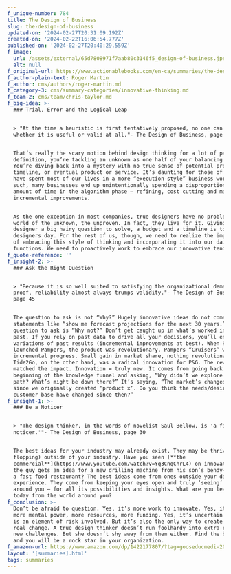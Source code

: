 ```yaml
---
f_unique-number: 784
title: The Design of Business
slug: the-design-of-business
updated-on: '2024-02-27T20:31:09.192Z'
created-on: '2024-02-22T16:06:54.777Z'
published-on: '2024-02-27T20:40:29.559Z'
f_image:
  url: /assets/external/65d7808971f7aab80c3146f5_design-of-business.jpeg
  alt: null
f_original-url: https://www.actionablebooks.com/en-ca/summaries/the-design-of-business/
f_author-plain-text: Roger Martin
f_author: cms/authors/roger-martin.md
f_category-3: cms/summary-categories/innovative-thinking.md
f_team-2: cms/team/chris-taylor.md
f_big-idea: >-
  ### Trial, Error and the Logical Leap


  > "At the time a heuristic is first tentatively proposed, no one can prove
  whether it is useful or valid at all."- The Design of Business, page 25


  That’s really the scary notion behind design thinking for a lot of people; by
  definition, you’re tackling an unknown as one half of your balancing act.
  You’re diving back into a mystery with no true sense of potential profit,
  timeline, or eventual product or service. It’s daunting for those of us who
  have spent most of our lives in a more “execution-style” business world. As
  such, many businesses end up unintentionally spending a disproportionate
  amount of time in the algorithm phase – refining, cost cutting and making
  incremental improvements.


  As the one exception in most companies, true designers have no problem in the
  world of the unknown, the unproven. In fact, they live for it. Giving a
  designer a big hairy question to solve, a budget and a timeline is to make a
  designers day. For the rest of us, though, we need to realize the importance
  of embracing this style of thinking and incorporating it into our daily
  functions. We need to proactively work to embrace our innovative tendencies.
f_quote-reference: ''
f_insight-2: >-
  ### Ask the Right Question


  > "Because it is so well suited to satisfying the organizational demand for
  proof, reliability almost always trumps validity."- The Design of Business,
  page 45


  The question to ask is not “Why?” Hugely innovative ideas do not come from
  statements like “show me forecast projections for the next 30 years.” The
  question to ask is “Why not?” Don’t get caught up in what’s worked in the
  past. If you rely on past data to drive all your decisions, you’ll end up with
  variations of past results (incremental improvements at best). When P&G
  launched Pampers, the product was revolutionary. Pampers “Cruisers” was
  incremental progress. Small gain in market share, nothing revolutionary.
  Tide2Go, on the other hand, was a radical innovation for P&G. The rewards
  matched the impact. Innovation = truly new. It comes from going back to the
  beginning of the knowledge funnel and asking, “Why didn’t we explore this
  path? What’s might be down there?” It’s saying, “The market’s changed a bit
  since we originally created ‘product x’. Do you think the needs/desires of our
  customer base have changed since then?”
f_insight-1: >-
  ### Be a Noticer


  > "The design thinker, in the words of novelist Saul Bellow, is 'a first-class
  noticer.'"- The Design of Business, page 30


  The best ideas for your industry may already exist. They may be thriving (or
  flopping) outside of your industry. Have you seen [**the
  commercial**](https://www.youtube.com/watch?v=Yq3CnqChrL4) on innovation where
  the guy gets an idea for a new drilling machine from his son’s bendy-straw at
  a fast food restaurant? The best ideas come from ones outside your day to day
  experience. They come from keeping your eyes open and truly ‘seeing’ the world
  around you – for all its possibilities and insights. What are you learning
  today from the world around you?
f_conclusion: >-
  Don’t be afraid to question. Yes, it’s more work to innovate. Yes, it takes
  more mental power, more resources, more funding. Yes, it’s uncertain and there
  is an element of risk involved. But it’s also the only way to create change;
  real change. A true design thinker doesn’t run foolhardy into extra costs and
  new challenges. But she doesn’t shy away from them either. Find the balance,
  and you will be a rock star in your organization.
f_amazon-url: https://www.amazon.com/dp/1422177807/?tag=gooseducmedi-20
layout: '[summaries].html'
tags: summaries
---
```



